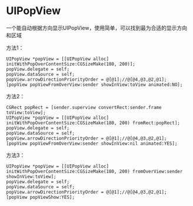 # UIPopView

一个能自动根据方向显示UIPopView，使用简单，可以找到最为合适的显示方向和区域

方法1：

    UIPopView *popView = [[UIPopView alloc] initWithPopOverContentSize:CGSizeMake(180, 200)];
    popView.delegate = self;
    popView.dataSource = self;
    popView.arrowDirectionPriorityOrder = @[@1];//@[@4,@3,@2,@1];
    [popView popViewFromOverView:sender showInView:toView animated:NO];

方法2：

    CGRect popRect = [sender.superview convertRect:sender.frame toView:toView];
    UIPopView *popView = [[UIPopView alloc] initWithPopOverContentSize:CGSizeMake(180, 200) fromRect:popRect];
    popView.delegate = self;
    popView.dataSource = self;
    popView.arrowDirectionPriorityOrder = @[@1];//@[@4,@3,@2,@1];
    [popView popViewFromOverView:sender showInView:nil animated:YES];

方法3：

    UIPopView *popView = [[UIPopView alloc] initWithPopOverContentSize:CGSizeMake(180, 200) fromOverView:sender showInView:toView];
    popView.delegate = self;
    popView.dataSource = self;
    popView.arrowDirectionPriorityOrder = @[@1];//@[@4,@3,@2,@1];
    [popView popViewShow:YES];
